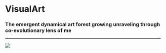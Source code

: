# VisualArt
### The emergent dynamical art forest growing unraveling through co-evolutionary lens of me

<hr>

<img src="./" />
